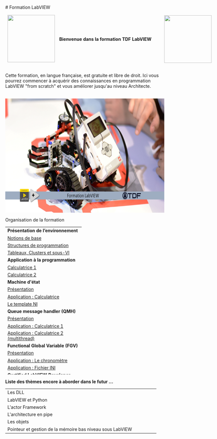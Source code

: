 <p># Formation LabVIEW</p>
<p></p>
<table style="height: 171px; width: 679px;">
<thead>
<tr style="height: 153px;">
<td style="height: 153px; width: 150px;"><a href="http://www.technologies-france.com"><img src="https://avatars.githubusercontent.com/u/72153904?s=200&amp;v=4" width="150" height="150" alt="" /></a></td>
<td style="height: 153px; width: 340.087px;"><strong>Bienvenue dans la formation TDF LabVIEW&nbsp;</strong></td>
<td style="width: 169.635px;"><a href="http://www.ni.com"><img src="https://www.technologies-france.com/wp-content/uploads/2022/05/LV_Logo_PowerdBy_centered-wide.png" width="150" height="151" alt="" style="float: left;" /></a></td>
</tr>
</thead>
</table>
<p>Cette formation, en langue fran&ccedil;aise, est gratuite et libre de droit. Ici vous pourrez commencer &agrave; acqu&eacute;rir des connaissances en programmation LabVIEW "from scratch" et vous am&eacute;liorer jusqu'au niveau Architecte.</p>
<p></p>
<p dir="auto"></p>
<p>&nbsp;<a href="https://www.youtube.com/watch?v=ZRYl4eiulQM&amp;list=PLtioRYPUn23rmTQmI3XhCEMH0Tcn9y50z&amp;ab_channel=TechnologiesdeFrance%28TDF%29"><img src="Formation.png" width="640" height="362" alt="" style="display: block; margin-left: auto; margin-right: auto;" /></a></p>
<p></p>
<p></p>
<p dir="auto">Organisation de la formation</p>
<table border="0" style="height: 468px; width: 47.9902%; border-collapse: collapse;">
<tbody>
<tr style="height: 18px;">
<td style="width: 69.2755%; height: 18px;"><strong>Pr&eacute;sentation de l&rsquo;environnement</strong></td>
</tr>
<tr style="height: 18px;">
<td style="width: 69.2755%; height: 18px;"><a href="/A-1 Pr&eacute;sentation de l&rsquo;environnement LabVIEW et notions de base/">Notions de base</a></td>
</tr>
<tr style="height: 18px;">
<td style="width: 69.2755%; height: 18px;"><a href="/A-2 Pr&eacute;sentation des Structures/">Structures de programmation</a></td>
</tr>
<tr style="height: 18px;">
<td style="width: 69.2755%; height: 18px;"><a href="/A-3 Pr&eacute;sentation des Tableaux, Clusters et sous-VI/">Tableaux, Clusters et sous-VI</a></td>
</tr>
<tr style="height: 18px;">
<td style="width: 69.2755%; height: 18px;"><strong>Application &agrave; la programmation</strong></td>
</tr>
<tr style="height: 18px;">
<td style="width: 69.2755%; height: 18px;"><a href="/B-1 Application &agrave; la programmation - Calculatrice 1/">Calculatrice 1</a></td>
</tr>
<tr style="height: 18px;">
<td style="width: 69.2755%; height: 18px;"><a href="/B-2 Application &agrave; la programmation - Calculatrice 2/">Calculatrice 2</a></td>
</tr>
<tr style="height: 18px;">
<td style="width: 69.2755%; height: 18px;"><strong>Machine d'&eacute;tat</strong></td>
</tr>
<tr style="height: 18px;">
<td style="width: 69.2755%; height: 18px;"><a href="/C-1 Machine d'&eacute;tat, pr&eacute;sentation/">Pr&eacute;sentation </a></td>
</tr>
<tr style="height: 18px;">
<td style="width: 69.2755%; height: 18px;"><a href="/C-2 Machine d'&eacute;tat, Application Calculatrice/">Application : Calculatrice</a></td>
</tr>
<tr style="height: 18px;">
<td style="width: 69.2755%; height: 18px;"><a href="/C-3 Machine d'&eacute;tat, le template NI/">Le template NI</a></td>
</tr>
<tr style="height: 18px;">
<td style="width: 69.2755%; height: 18px;"><strong>Queue message handler (QMH)</strong></td>
</tr>
<tr style="height: 18px;">
<td style="width: 69.2755%; height: 18px;"><a href="/D-1 Queue message handler - QMH/">Pr&eacute;sentation</a></td>
</tr>
<tr style="height: 18px;">
<td style="width: 69.2755%; height: 18px;"><a href="/D-2%20Queue message handler - QMH - Calculatrice 1/">Application : Calculatrice 1</a></td>
</tr>
<tr style="height: 18px;">
<td style="width: 69.2755%; height: 18px;"><a href="/D-3%20Queue message handler - QMH - Calculatrice 2/">Application : Calculatrice 2 (multithread)</a></td>
</tr>
<tr style="height: 18px;">
<td style="width: 69.2755%; height: 18px;"><strong><span>Functional Global Variable</span> (FGV)</strong></td>
</tr>
<tr style="height: 18px;">
<td style="width: 69.2755%; height: 18px;"><a href="/E-1%20FGV, Pr&eacute;sentation/">Pr&eacute;sentation</a></td>
</tr>
<tr style="height: 18px;">
<td style="width: 69.2755%; height: 18px;"><a href="/E-2%20FGV - Chronom&egrave;tre/">Application : Le chronom&egrave;tre</a></td>
</tr>
<tr style="height: 18px;">
<td style="width: 69.2755%; height: 18px;"><a href="/E-3%20FGV - File/">Application : Fichier INI</a></td>
</tr>
<tr style="height: 18px;">
<td style="width: 69.2755%; height: 18px;"><strong>Certified LabVIEW Developer (CLD)</strong></td>
</tr>
<tr style="height: 18px;">
<td style="width: 69.2755%; height: 18px;"><a href="/F-1%20CLD Presentation/">Pr&eacute;sentation</a></td>
</tr>
<tr style="height: 18px;">
<td style="width: 69.2755%; height: 18px;"><a href="/F-2%20CLD Cauchemard en LabVIEW/">Cauchemard en LabVIEW</a></td>
</tr>
<tr style="height: 18px;">
<td style="width: 69.2755%; height: 18px;"><a href="/F-3%20CLD Application/">Application : Examen</a></td>
</tr>
<tr style="height: 18px;">
<td style="width: 69.2755%; height: 18px;"><strong>Certified LabVIEW Architect (CLA)</strong></td>
</tr>
<tr style="height: 18px;">
<td style="width: 69.2755%; height: 18px;"><a href="/G-1%20CLA Pr&eacute;sentation/">Pr&eacute;sentation</a></td>
</tr>
<tr style="height: 18px;">
<td style="width: 69.2755%; height: 18px;"><a href="/G-2%20CLA Application/">Application : Examen</a></td>
</tr>
</tbody>
</table>
<p></p>
<p><strong>Liste des th&egrave;mes encore &agrave; aborder dans le futur ...&nbsp;</strong></p>
<p><strong></strong></p>
<table width="188" style="width: 479px; height: 180px;">
<tbody>
<tr style="height: 18px;">
<td style="width: 470.347px; height: 18px;">Les DLL</td>
</tr>
<tr style="height: 18px;">
<td style="width: 470.347px; height: 18px;">LabVIEW et Python</td>
</tr>
<tr style="height: 18px;">
<td style="width: 470.347px; height: 18px;">L'actor Framework</td>
</tr>
<tr style="height: 18px;">
<td style="width: 470.347px; height: 18px;">L'architecture en pipe&nbsp;</td>
</tr>
<tr style="height: 18px;">
<td style="width: 470.347px; height: 18px;">Les objets</td>
</tr>
<tr style="height: 18px;">
<td style="width: 470.347px; height: 18px;">Pointeur et gestion de la m&eacute;moire bas niveau sous LabVIEW</td>
</tr>
</tbody>
</table>
